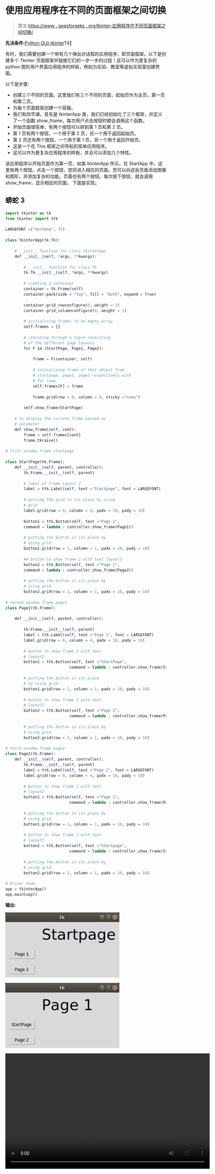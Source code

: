 # 使用应用程序在不同的页面框架之间切换

> 原文:[https://www . geesforgeks . org/tkinter-应用程序在不同页面框架之间切换/](https://www.geeksforgeeks.org/tkinter-application-to-switch-between-different-page-frames/)

**先决条件:**[Python GUI–tkinter](https://www.geeksforgeeks.org/python-gui-tkinter/)T4】

有时，我们需要创建一个带有几个弹出对话框的应用程序，即页面框架。以下是创建多个 Tkinter 页面框架并链接它们的一步一步的过程！这可以作为更复杂的 python 图形用户界面应用程序的样板，例如为实验、教室等虚拟实验室创建界面。

以下是步骤:

*   创建三个不同的页面。这里我们有三个不同的页面，起始页作为主页，第一页和第二页。
*   为每个页面框架创建一个容器。
*   我们有四节课。首先是 tkinterApp 类，我们已经初始化了三个框架，并定义了一个函数 show_frame，每次用户点击按钮时都会调用这个函数。
*   开始页面很简单，有两个按钮可以转到第 1 页和第 2 页。
*   第 1 页有两个按钮，一个用于第 2 页，另一个用于返回起始页。
*   第 2 页还有两个按钮，一个用于第 1 页，另一个用于返回开始页。
*   这是一个在 This 框架之间导航的简单应用程序。
*   这可以作为更复杂应用程序的样板，并且可以添加几个特性。

该应用程序以开始页面作为第一页，如类 tkinterApp 所示。在 StartApp 中，这里有两个按钮。点击一个按钮，您将进入相应的页面。您可以向这些页面添加图像和图形，并添加复杂的功能。页面也有两个按钮。每次按下按钮，就会调用 show_frame，显示相应的页面。
下面是实现。

## 蟒蛇 3

```py
import tkinter as tk
from tkinter import ttk

LARGEFONT =("Verdana", 35)

class tkinterApp(tk.Tk):

    # __init__ function for class tkinterApp
    def __init__(self, *args, **kwargs):

        # __init__ function for class Tk
        tk.Tk.__init__(self, *args, **kwargs)

        # creating a container
        container = tk.Frame(self) 
        container.pack(side = "top", fill = "both", expand = True)

        container.grid_rowconfigure(0, weight = 1)
        container.grid_columnconfigure(0, weight = 1)

        # initializing frames to an empty array
        self.frames = {} 

        # iterating through a tuple consisting
        # of the different page layouts
        for F in (StartPage, Page1, Page2):

            frame = F(container, self)

            # initializing frame of that object from
            # startpage, page1, page2 respectively with
            # for loop
            self.frames[F] = frame

            frame.grid(row = 0, column = 0, sticky ="nsew")

        self.show_frame(StartPage)

    # to display the current frame passed as
    # parameter
    def show_frame(self, cont):
        frame = self.frames[cont]
        frame.tkraise()

# first window frame startpage

class StartPage(tk.Frame):
    def __init__(self, parent, controller):
        tk.Frame.__init__(self, parent)

        # label of frame Layout 2
        label = ttk.Label(self, text ="Startpage", font = LARGEFONT)

        # putting the grid in its place by using
        # grid
        label.grid(row = 0, column = 4, padx = 10, pady = 10)

        button1 = ttk.Button(self, text ="Page 1",
        command = lambda : controller.show_frame(Page1))

        # putting the button in its place by
        # using grid
        button1.grid(row = 1, column = 1, padx = 10, pady = 10)

        ## button to show frame 2 with text layout2
        button2 = ttk.Button(self, text ="Page 2",
        command = lambda : controller.show_frame(Page2))

        # putting the button in its place by
        # using grid
        button2.grid(row = 2, column = 1, padx = 10, pady = 10)

# second window frame page1
class Page1(tk.Frame):

    def __init__(self, parent, controller):

        tk.Frame.__init__(self, parent)
        label = ttk.Label(self, text ="Page 1", font = LARGEFONT)
        label.grid(row = 0, column = 4, padx = 10, pady = 10)

        # button to show frame 2 with text
        # layout2
        button1 = ttk.Button(self, text ="StartPage",
                            command = lambda : controller.show_frame(StartPage))

        # putting the button in its place
        # by using grid
        button1.grid(row = 1, column = 1, padx = 10, pady = 10)

        # button to show frame 2 with text
        # layout2
        button2 = ttk.Button(self, text ="Page 2",
                            command = lambda : controller.show_frame(Page2))

        # putting the button in its place by
        # using grid
        button2.grid(row = 2, column = 1, padx = 10, pady = 10)

# third window frame page2
class Page2(tk.Frame):
    def __init__(self, parent, controller):
        tk.Frame.__init__(self, parent)
        label = ttk.Label(self, text ="Page 2", font = LARGEFONT)
        label.grid(row = 0, column = 4, padx = 10, pady = 10)

        # button to show frame 2 with text
        # layout2
        button1 = ttk.Button(self, text ="Page 1",
                            command = lambda : controller.show_frame(Page1))

        # putting the button in its place by
        # using grid
        button1.grid(row = 1, column = 1, padx = 10, pady = 10)

        # button to show frame 3 with text
        # layout3
        button2 = ttk.Button(self, text ="Startpage",
                            command = lambda : controller.show_frame(StartPage))

        # putting the button in its place by
        # using grid
        button2.grid(row = 2, column = 1, padx = 10, pady = 10)

# Driver Code
app = tkinterApp()
app.mainloop()
```

**输出:**

![switch-between-different-page-frames-python-1](img/1a384c88cd62973efd635d73034512e1.png)

![switch-between-different-page-frames-python-2](img/fcf0dbf869beebaab5a6a135a5ea63e7.png)

<video class="wp-video-shortcode" id="video-406337-1" width="640" height="360" preload="metadata" controls=""><source type="video/mp4" src="https://media.geeksforgeeks.org/wp-content/uploads/20210214173844/FreeOnlineScreenRecorderProject2.mp4?_=1">[https://media.geeksforgeeks.org/wp-content/uploads/20210214173844/FreeOnlineScreenRecorderProject2.mp4](https://media.geeksforgeeks.org/wp-content/uploads/20210214173844/FreeOnlineScreenRecorderProject2.mp4)</video>